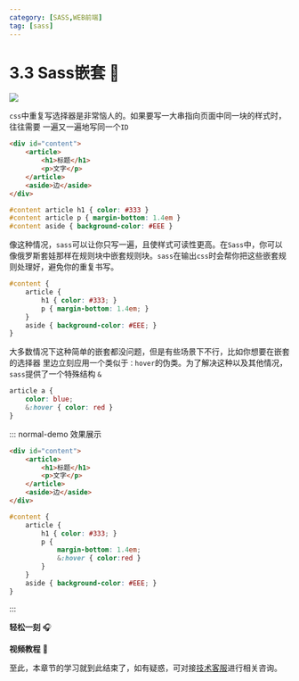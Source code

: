 ```yaml
---
category: [SASS,WEB前端]
tag: [sass]
---
```

# 3.3 Sass嵌套 :tada:

![](/images/sass/scss7.png)


`css`中重复写选择器是非常恼人的。如果要写一大串指向页面中同一块的样式时，往往需要 一遍又一遍地写同一个`ID`

```html
<div id="content">
    <article>
        <h1>标题</h1>
        <p>文字</p>
    </article>
    <aside>边</aside>
</div>
```
```css
#content article h1 { color: #333 }
#content article p { margin-bottom: 1.4em }
#content aside { background-color: #EEE }
```

像这种情况，`sass`可以让你只写一遍，且使样式可读性更高。在`Sass`中，你可以像俄罗斯套娃那样在规则块中嵌套规则块。`sass`在输出`css`时会帮你把这些嵌套规则处理好，避免你的重复书写。

```scss
#content {
    article {
        h1 { color: #333; }
        p { margin-bottom: 1.4em; }
    }
    aside { background-color: #EEE; }
}
```

大多数情况下这种简单的嵌套都没问题，但是有些场景下不行，比如你想要在嵌套的选择器 里边立刻应用一个类似于`：hover`的伪类。为了解决这种以及其他情况，`sass`提供了一个特殊结构 `&`

```scss
article a {
    color: blue;
    &:hover { color: red }
}
```


::: normal-demo 效果展示
```html
<div id="content">
    <article>
        <h1>标题</h1>
        <p>文字</p>
    </article>
    <aside>边</aside>
</div>
```
```scss
#content {
    article {
        h1 { color: #333; }
        p { 
            margin-bottom: 1.4em; 
            &:hover { color:red }
        }
    }
    aside { background-color: #EEE; }
}
```
:::

**轻松一刻** :headphones:
<AudioPlayer
  src="/mp3/3.mp3"
  title="音乐"
  poster="/mp3/3.jpg"
/>

**视频教程** :movie_camera:
<VideoPlayer
  src="https://cdn.cnbj1.fds.api.mi-img.com/mi-mall/97ac2dcc1367e03ac580204d6ca9a724.mp4"/>

至此，本章节的学习就到此结束了，如有疑惑，可对接[技术客服](https://work.weixin.qq.com/kfid/kfc8c0fd9b49c1f38b8)进行相关咨询。